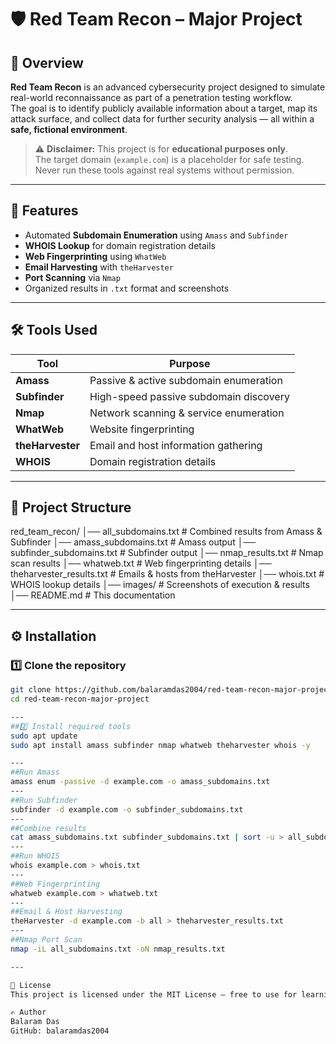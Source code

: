 # 🛡️ Red Team Recon – Major Project

## 📌 Overview
**Red Team Recon** is an advanced cybersecurity project designed to simulate real-world reconnaissance as part of a penetration testing workflow.  
The goal is to identify publicly available information about a target, map its attack surface, and collect data for further security analysis — all within a **safe, fictional environment**.

> ⚠️ **Disclaimer:** This project is for **educational purposes only**.  
> The target domain (`example.com`) is a placeholder for safe testing.  
> Never run these tools against real systems without permission.

---

## 🚀 Features
- Automated **Subdomain Enumeration** using `Amass` and `Subfinder`
- **WHOIS Lookup** for domain registration details
- **Web Fingerprinting** using `WhatWeb`
- **Email Harvesting** with `theHarvester`
- **Port Scanning** via `Nmap`
- Organized results in `.txt` format and screenshots

---

## 🛠 Tools Used
| Tool | Purpose |
|------|---------|
| **Amass** | Passive & active subdomain enumeration |
| **Subfinder** | High-speed passive subdomain discovery |
| **Nmap** | Network scanning & service enumeration |
| **WhatWeb** | Website fingerprinting |
| **theHarvester** | Email and host information gathering |
| **WHOIS** | Domain registration details |

---

## 📂 Project Structure
red_team_recon/
│── all_subdomains.txt # Combined results from Amass & Subfinder
│── amass_subdomains.txt # Amass output
│── subfinder_subdomains.txt # Subfinder output
│── nmap_results.txt # Nmap scan results
│── whatweb.txt # Web fingerprinting details
│── theharvester_results.txt # Emails & hosts from theHarvester
│── whois.txt # WHOIS lookup details
│── images/ # Screenshots of execution & results
│── README.md # This documentation


---

## ⚙️ Installation

### 1️⃣ Clone the repository
```bash
git clone https://github.com/balaramdas2004/red-team-recon-major-project.git
cd red-team-recon-major-project

---
##2️⃣ Install required tools
sudo apt update
sudo apt install amass subfinder nmap whatweb theharvester whois -y

---
##Run Amass
amass enum -passive -d example.com -o amass_subdomains.txt
---
##Run Subfinder
subfinder -d example.com -o subfinder_subdomains.txt
---
##Combine results
cat amass_subdomains.txt subfinder_subdomains.txt | sort -u > all_subdomains.txt
---
##Run WHOIS
whois example.com > whois.txt
---
##Web Fingerprinting
whatweb example.com > whatweb.txt
---
##Email & Host Harvesting
theHarvester -d example.com -b all > theharvester_results.txt
---
##Nmap Port Scan
nmap -iL all_subdomains.txt -oN nmap_results.txt

---

📜 License
This project is licensed under the MIT License – free to use for learning and research.

✍️ Author
Balaram Das
GitHub: balaramdas2004
